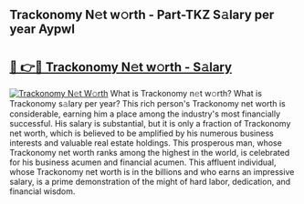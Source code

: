 ## Trackonomy N𝚎t w𝚘rth - Part-TKZ S𝚊lary per year Aypwl

# <h2><a href="http://gc2aex.nevu.top/?p=Trackonomy">🔗 👉🔴 Trackonomy N𝚎t w𝚘rth - S𝚊lary</a></h2>

[![Trackonomy N𝚎t W𝚘rth](https://i.imgur.com/Oavwk0R.jpeg)](http://gc2aex.nevu.top/?p=Trackonomy)
What is Trackonomy n𝚎t w𝚘rth? What is Trackonomy s𝚊lary per year?
This rich person's Trackonomy net worth is considerable, earning him a place among the industry's most financially successful. His salary is substantial, but it is only a fraction of Trackonomy net worth, which is believed to be amplified by his numerous business interests and valuable real estate holdings. This prosperous man, whose Trackonomy net worth ranks among the highest in the world, is celebrated for his business acumen and financial acumen. This affluent individual, whose Trackonomy net worth is in the billions and who earns an impressive salary, is a prime demonstration of the might of hard labor, dedication, and financial wisdom.
